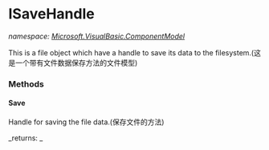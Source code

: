 ﻿
# ISaveHandle
_namespace: [Microsoft.VisualBasic.ComponentModel](N-Microsoft.VisualBasic.ComponentModel.md)_

This is a file object which have a handle to save its data to the filesystem.(这是一个带有文件数据保存方法的文件模型)

### Methods

#### Save
Handle for saving the file data.(保存文件的方法)

_returns: _



